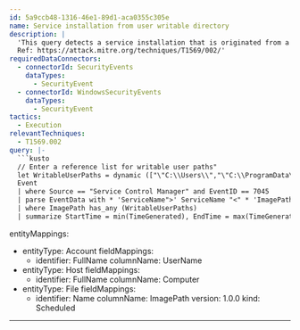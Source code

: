 ```yaml
---
id: 5a9ccb48-1316-46e1-89d1-aca0355c305e
name: Service installation from user writable directory
description: |
  'This query detects a service installation that is originated from a user writable directory.
  Ref: https://attack.mitre.org/techniques/T1569/002/'
requiredDataConnectors:
  - connectorId: SecurityEvents
    dataTypes:
      - SecurityEvent
  - connectorId: WindowsSecurityEvents
    dataTypes:
      - SecurityEvent
tactics:
  - Execution
relevantTechniques:
  - T1569.002
query: |-
  ```kusto
  // Enter a reference list for writable user paths"
  let WritableUserPaths = dynamic (["\"C:\\Users\\","\"C:\\ProgramData\\"]);
  Event
  | where Source == "Service Control Manager" and EventID == 7045
  | parse EventData with * 'ServiceName">' ServiceName "<" * 'ImagePath">' ImagePath "<" *
  | where ImagePath has_any (WritableUserPaths)
  | summarize StartTime = min(TimeGenerated), EndTime = max(TimeGenerated) by EventID, Computer, ImagePath, ServiceName, UserName
  ```
entityMappings:
  - entityType: Account
    fieldMappings:
      - identifier: FullName
        columnName: UserName
  - entityType: Host
    fieldMappings:
      - identifier: FullName
        columnName: Computer
  - entityType: File
    fieldMappings:
      - identifier: Name
        columnName: ImagePath
version: 1.0.0
kind: Scheduled
---
```


